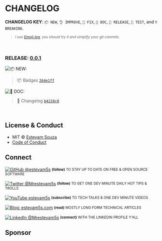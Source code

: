 # CHANGELOG

**CHANGELOG KEY**: `📦 NEW`, `👌 IMPROVE`, `🐛 FIX`, `📖 DOC`, `🚀 RELEASE`, `🤖 TEST`, and `‼️ BREAKING`.

<small>

> _I use [Emoji-log](https://github.com/estevam5s/emoji-log), you should try it and simplify your git commits._

</small>

<br>

### RELEASE: [0.0.1]()

![📦 NEW:](https://img.shields.io/badge/-NEW-gray.svg?colorB=3778FF)

> 📦 Badges [`264e1ff`](https://github.com/estevam5s/Emoji-Log-VSCode/commit/264e1ff6eb272d89d98e06dfacb54a3e702f73e4) <br>

![📖 DOC:](https://img.shields.io/badge/-DOCS-gray.svg?colorB=978CD4)

> 📖 Changelog [`b4228c8`](https://github.com/estevam5s/Emoji-Log-VSCode/commit/b4228c889bd0e721e4b0a4b57abdcf3e3fdb700c) <br>

<br>

<!-- ### RELEASE: [0.3.0](https://github.com/estevam5s/Emoji-Log-VSCode/compare/0.2.0...0.3.0)

![👌 IMPROVE:](https://img.shields.io/badge/-IMPROVEMENT-gray.svg?colorB=39AA54)

> 👌 Definition [`76ac223`](https://github.com/estevam5s/Emoji-Log-VSCode/commit/76ac2237714f9726599e519be28b4edaf74c39f8) <br>
> 👌 Definition [`2607b48`](https://github.com/estevam5s/Emoji-Log-VSCode/commit/2607b48d5780cd256a452c782f1a92ee74061eb4) <br>

![📖 DOC:](https://img.shields.io/badge/-DOCS-gray.svg?colorB=978CD4)

> 📖 Changelog [`20659b8`](https://github.com/estevam5s/Emoji-Log-VSCode/commit/20659b830ccade74564892ecd82427d6cce6fe2c) <br>

<br>

[![hr](https://raw.githubusercontent.com/estevam5s/stuff/master/images/git/hr.png)](/)

<br>

### RELEASE: [0.2.0](https://github.com/estevam5s/Emoji-Log-VSCode/compare/0.1.0...0.2.0)

![👌 IMPROVE:](https://img.shields.io/badge/-IMPROVEMENT-gray.svg?colorB=39AA54)

> 👌 Format [`9ca64e0`](https://github.com/estevam5s/Emoji-Log-VSCode/commit/9ca64e02152ef3fe7c593fb2380da4d6000eb608) <br>

![📖 DOC:](https://img.shields.io/badge/-DOCS-gray.svg?colorB=978CD4)

> 📖 Changelog [`a1b3a80`](https://github.com/estevam5s/Emoji-Log-VSCode/commit/a1b3a8077b233e9f1e63a6fdc54ecce676002db7) <br>

<br>

[![hr](https://raw.githubusercontent.com/estevam5s/stuff/master/images/git/hr.png)](/)

<br>

### RELEASE: [0.1.0](https://github.com/estevam5s/Emoji-Log-VSCode/compare/0.0.11...0.1.0)

![📖 DOC:](https://img.shields.io/badge/-DOCS-gray.svg?colorB=978CD4)

> 📖 Reorder [`134b48e`](https://github.com/estevam5s/Emoji-Log-VSCode/commit/134b48e672de7277326c1bd2ba163477ae447bf2) <br>
> 📖 Changelog [`7ca36a8`](https://github.com/estevam5s/Emoji-Log-VSCode/commit/7ca36a83f89e70edfcfd6f9143a7e55d3a4df2d8) <br>
> 📖 Gif or didnt happen [`e9f0f9f`](https://github.com/estevam5s/Emoji-Log-VSCode/commit/e9f0f9fd53855f257dd0356175b9ea675eaec5c8) <br>

<br>

[![hr](https://raw.githubusercontent.com/estevam5s/stuff/master/images/git/hr.png)](/)

<br>

### RELEASE: [0.0.11](https://github.com/estevam5s/Emoji-Log-VSCode/compare/0.0.10...0.0.11)

![👌 IMPROVE:](https://img.shields.io/badge/-IMPROVEMENT-gray.svg?colorB=39AA54)

> 👌 Badge [`1560b8a`](https://github.com/estevam5s/Emoji-Log-VSCode/commit/1560b8aeeb2af5c9332a744da6f6e9210cc3c31e) <br>

![📖 DOC:](https://img.shields.io/badge/-DOCS-gray.svg?colorB=978CD4)

> 📖 Usage [`fcd31cb`](https://github.com/estevam5s/Emoji-Log-VSCode/commit/fcd31cb1c1fbb46fc4bd37a7d7379342dcbee6fa) <br>
> 📖 Changelog [`e2adcb8`](https://github.com/estevam5s/Emoji-Log-VSCode/commit/e2adcb8e61f9f7adbd968f31695388e184e76214) <br>

<br>

[![hr](https://raw.githubusercontent.com/estevam5s/stuff/master/images/git/hr.png)](/)

<br>

### RELEASE: [0.0.10](https://github.com/estevam5s/Emoji-Log-VSCode/compare/0.0.9...0.0.10)

![📖 DOC:](https://img.shields.io/badge/-DOCS-gray.svg?colorB=978CD4)

> 📖 Changelog [`e51650c`](https://github.com/estevam5s/Emoji-Log-VSCode/commit/e51650c3d77254f518f7ee171f11d18fcc8ed1ec) <br>

<br>

[![hr](https://raw.githubusercontent.com/estevam5s/stuff/master/images/git/hr.png)](/)

<br>

### RELEASE: [0.0.9](https://github.com/estevam5s/Emoji-Log-VSCode/compare/0.0.8...0.0.9)

![📖 DOC:](https://img.shields.io/badge/-DOCS-gray.svg?colorB=978CD4)

> 📖 Changelog [`1b59b7d`](https://github.com/estevam5s/Emoji-Log-VSCode/commit/1b59b7d57ee6da9f10f9a7cb8af5554b4a193e25) <br>

<br>

[![hr](https://raw.githubusercontent.com/estevam5s/stuff/master/images/git/hr.png)](/)

<br>

### RELEASE: [0.0.8](https://github.com/estevam5s/Emoji-Log-VSCode/compare/0.0.7...0.0.8)

![🐛 FIX:](https://img.shields.io/badge/-FIX-gray.svg?colorB=ff6347)

> 🐛 Scripts [`3ec6a94`](https://github.com/estevam5s/Emoji-Log-VSCode/commit/3ec6a9480986ce27057ff1b695dbe371e282e655) <br>

![📖 DOC:](https://img.shields.io/badge/-DOCS-gray.svg?colorB=978CD4)

> 📖 Changelog [`f21f17d`](https://github.com/estevam5s/Emoji-Log-VSCode/commit/f21f17d1464e9cb9da593228d9e23f4578f63482) <br>

<br>

[![hr](https://raw.githubusercontent.com/estevam5s/stuff/master/images/git/hr.png)](/)

<br>

### RELEASE: [0.0.7](https://github.com/estevam5s/Emoji-Log-VSCode/compare/0.0.6...0.0.7)

![📖 DOC:](https://img.shields.io/badge/-DOCS-gray.svg?colorB=978CD4)

> 📖 Changelog [`e5bf8b5`](https://github.com/estevam5s/Emoji-Log-VSCode/commit/e5bf8b5757ff98215dd559fd7e375eba53288217) <br>

<br>

[![hr](https://raw.githubusercontent.com/estevam5s/stuff/master/images/git/hr.png)](/)

<br>

### RELEASE: [0.0.6](https://github.com/estevam5s/Emoji-Log-VSCode/compare/0.0.5...0.0.6)

![🐛 FIX:](https://img.shields.io/badge/-FIX-gray.svg?colorB=ff6347)

> 🐛 Badge [`fdc916a`](https://github.com/estevam5s/Emoji-Log-VSCode/commit/fdc916a92ab9373e475bf5d5e6f5085247ad5c9a) <br>
> 🐛 Badge [`fa95e22`](https://github.com/estevam5s/Emoji-Log-VSCode/commit/fa95e2248fabbf589e8ea68762c4e1a35e83378d) <br>

![📖 DOC:](https://img.shields.io/badge/-DOCS-gray.svg?colorB=978CD4)

> 📖 Changelog [`f8cbeb7`](https://github.com/estevam5s/Emoji-Log-VSCode/commit/f8cbeb7de5229ef34ea947360c9b10f27dd128bb) <br>

<br>

[![hr](https://raw.githubusercontent.com/estevam5s/stuff/master/images/git/hr.png)](/)

<br>

### RELEASE: [0.0.5](https://github.com/estevam5s/Emoji-Log-VSCode/compare/0.0.4...0.0.5)

![🐛 FIX:](https://img.shields.io/badge/-FIX-gray.svg?colorB=ff6347)

> 🐛 Badge [`1756f9d`](https://github.com/estevam5s/Emoji-Log-VSCode/commit/1756f9d1c10bf27be642f76186af5961bf18ddf5) <br>

![📖 DOC:](https://img.shields.io/badge/-DOCS-gray.svg?colorB=978CD4)

> 📖 Changelog [`21e8a46`](https://github.com/estevam5s/Emoji-Log-VSCode/commit/21e8a4662b9e163c99420b9e0a18177ec09f99fe) <br>

<br>

[![hr](https://raw.githubusercontent.com/estevam5s/stuff/master/images/git/hr.png)](/)

<br>

### RELEASE: [0.0.4](https://github.com/estevam5s/Emoji-Log-VSCode/compare/0.0.3...0.0.4)

![🐛 FIX:](https://img.shields.io/badge/-FIX-gray.svg?colorB=ff6347)

> 🐛 Badge [`e7fc84b`](https://github.com/estevam5s/Emoji-Log-VSCode/commit/e7fc84bfc705b5c3fa3f9b9b82194e1ce4e31059) <br>

![📖 DOC:](https://img.shields.io/badge/-DOCS-gray.svg?colorB=978CD4)

> 📖 Changelog [`a61b22f`](https://github.com/estevam5s/Emoji-Log-VSCode/commit/a61b22fbb79d80a9a929986737f7126dfaad1bbd) <br>

<br>

[![hr](https://raw.githubusercontent.com/estevam5s/stuff/master/images/git/hr.png)](/)

<br>

### RELEASE: 0.0.3

![📦 NEW:](https://img.shields.io/badge/-NEW-gray.svg?colorB=3778FF)

> 📦 First version [`96ee637`](https://github.com/estevam5s/Emoji-Log-VSCode/commit/96ee637730934a2acecfdfe1c2251030c4094fac) <br>

![📖 DOC:](https://img.shields.io/badge/-DOCS-gray.svg?colorB=978CD4)

> 📖 Changelog [`30d48a0`](https://github.com/estevam5s/Emoji-Log-VSCode/commit/30d48a00c9f537c11c328ba0276bb73b826f5302) <br>

<br>

<br>

[![📃](https://raw.githubusercontent.com/estevam5s/stuff/master/images/git/license.png)](/) -->

## License & Conduct

- MIT © [Estevam Souza](https://twitter.com/estevam5s/)
- [Code of Conduct](code-of-conduct.md)

## Connect

<div align="left">
<p><a href="https://github.com/estevam5s"><img alt="GitHub @estevam5s" align="center" src="https://img.shields.io/badge/GITHUB-gray.svg?colorB=6cc644&colorA=6cc644&style=flat" /></a>&nbsp;<small><strong>(follow)</strong> TO STAY UP TO DATE ON FREE & OPEN SOURCE SOFTWARE</small></p>
<p><a href="https://twitter.com/Mrestevam5s/"><img alt="Twitter @Mrestevam5s" align="center" src="https://img.shields.io/badge/TWITTER-gray.svg?colorB=1da1f2&colorA=1da1f2&style=flat" /></a>&nbsp;<small><strong>(follow)</strong> TO GET ONE DEV MINUTE DAILY HOT TIPS & TROLLS</small></p>
<p><a href="https://www.youtube.com/estevam5s"><img alt="YouTube estevam5s" align="center" src="https://img.shields.io/badge/YOUTUBE-gray.svg?colorB=ff0000&colorA=ff0000&style=flat" /></a>&nbsp;<small><strong>(subscribe)</strong> TO TECH TALKS & ONE DEV MINUTE VIDEOS</small></p>
<p><a href="https://estevam5s.com/"><img alt="Blog: estevam5s.com" align="center" src="https://img.shields.io/badge/MY%20BLOG-gray.svg?colorB=4D2AFF&colorA=4D2AFF&style=flat" /></a>&nbsp;<small><strong>(read)</strong> MOSTLY LONG FORM TECHNICAL ARTICLES</small></p>
<p><a href="https://www.linkedin.com/in/Mrestevam5s/"><img alt="LinkedIn @Mrestevam5s" align="center" src="https://img.shields.io/badge/LINKEDIN-gray.svg?colorB=0077b5&colorA=0077b5&style=flat" /></a>&nbsp;<small><strong>(connect)</strong> WITH THE LINKEDIN PROFILE Y'ALL</small></p>
</div>

## Sponsor